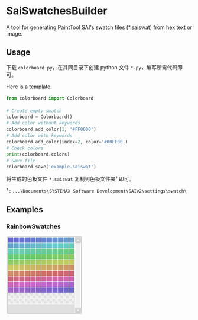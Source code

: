 # SaiSwatchesBuilder
A tool for generating PaintTool SAI's swatch files (*.saiswat) from hex text or image.



## Usage

下载 `colorboard.py`，在其同目录下创建 python 文件 `*.py`，编写所需代码即可。

Here is a template:

```python
from colorboard import Colorboard

# Create empty swatch
colorboard = Colorboard()
# Add color without keywords
colorboard.add_color(1, '#FF0000')
# Add color with keywords
colorboard.add_color(index=2, color='#00FF00')
# Check colors
print(colorboard.colors)
# Save file
colorboard.save('example.saiswat')

```

将生成的色板文件 `*.saiswat` 复制到色板文件夹¹ 即可。

¹ : `...\Documents\SYSTEMAX Software Development\SAIv2\settings\swatch\` 

## Examples

### RainbowSwatches

![Fig1](/assets/rainbow_saiswat.png)

